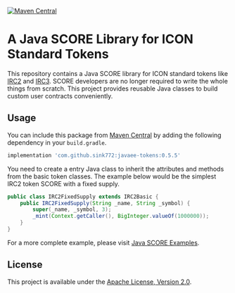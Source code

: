 [![Maven Central](https://maven-badges.herokuapp.com/maven-central/com.github.sink772/javaee-tokens/badge.svg)](https://search.maven.org/search?q=g:com.github.sink772%20a:javaee-tokens)

# A Java SCORE Library for ICON Standard Tokens

This repository contains a Java SCORE library for ICON standard tokens like
[IRC2](https://github.com/icon-project/IIPs/blob/master/IIPS/iip-2.md) and
[IRC3](https://github.com/icon-project/IIPs/blob/master/IIPS/iip-3.md).
SCORE developers are no longer required to write the whole things from scratch.
This project provides reusable Java classes to build custom user contracts conveniently.

## Usage

You can include this package from [Maven Central](https://search.maven.org/search?q=g:com.github.sink772%20a:javaee-tokens)
by adding the following dependency in your `build.gradle`.

```groovy
implementation 'com.github.sink772:javaee-tokens:0.5.5'
```

You need to create a entry Java class to inherit the attributes and methods from the basic token classes.
The example below would be the simplest IRC2 token SCORE with a fixed supply.

```java
public class IRC2FixedSupply extends IRC2Basic {
    public IRC2FixedSupply(String _name, String _symbol) {
        super(_name, _symbol, 3);
        _mint(Context.getCaller(), BigInteger.valueOf(1000000));
    }
}
```

For a more complete example, please visit [Java SCORE Examples](https://github.com/icon-project/java-score-examples).

## License

This project is available under the [Apache License, Version 2.0](LICENSE).
